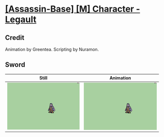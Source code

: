 # [\[Assassin-Base\] \[M\] Character - Legault](../)

## Credit

Animation by Greentea.
Scripting by Nuramon.
	
## Sword

| Still | Animation |
| :---: | :-------: |
| ![Sword still](./Sword_000.png) | ![Sword animation](./Sword.gif) |
